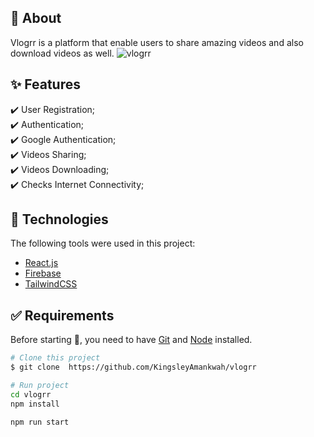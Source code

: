 ## :dart: About

Vlogrr is a platform that enable users to share amazing videos and also download videos as well.
![vlogrr](https://user-images.githubusercontent.com/64941442/224469923-919cd2d8-2c29-43cf-873a-05ffe34af47e.png)

## :sparkles: Features

:heavy_check_mark: User Registration;\
:heavy_check_mark: Authentication;\
:heavy_check_mark: Google Authentication;\
:heavy_check_mark: Videos Sharing;\
:heavy_check_mark: Videos Downloading;\
:heavy_check_mark: Checks Internet Connectivity;

## :rocket: Technologies

The following tools were used in this project:

- [React.js](https://reactjs.org/)
- [Firebase](https://redux.js.org/)
- [TailwindCSS](https://tailwindcss.com)

## :white_check_mark: Requirements

Before starting :checkered_flag:, you need to have [Git](https://git-scm.com) and [Node](https://nodejs.org/en/) installed.

```bash
# Clone this project
$ git clone  https://github.com/KingsleyAmankwah/vlogrr

# Run project
cd vlogrr
npm install

npm run start

```
